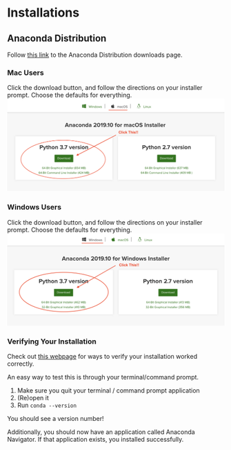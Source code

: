# Installations

## Anaconda Distribution

Follow [this link](https://www.anaconda.com/distribution/) to the Anaconda Distribution downloads page.

### Mac Users
Click the download button, and follow the directions on your installer prompt.
Choose the defaults for everything.
![Anaconda Installation Downloads Button](./images/anaconda_downloads_macos.png) 

### Windows Users
Click the download button, and follow the directions on your installer prompt.
Choose the defaults for everything.
![Anaconda Installation Downloads Button](./images/anaconda_downloads_windows.png)

### Verifying Your Installation

Check out [this webpage](https://docs.anaconda.com/anaconda/install/verify-install/) for ways to verify your installation worked correctly.

An easy way to test this is through your terminal/command prompt.
1. Make sure you quit your terminal / command prompt application
2. (Re)open it
3. Run `conda --version`

You should see a version number!

Additionally, you should now have an application called Anaconda Navigator.
If that application exists, you installed successfully.
 